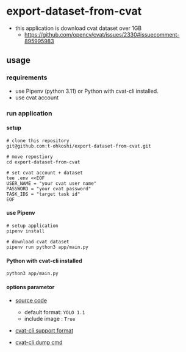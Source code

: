 # export-dataset-from-cvat

- this application is download cvat dataset over 1GB
  - https://github.com/opencv/cvat/issues/2330#issuecomment-895995983

## usage

### requirements

- use Pipenv (python 3.11) or Python with cvat-cli installed.
- use cvat account

### run application

#### setup

```
# clone this repository
git@github.com:t-ohkoshi/export-dataset-from-cvat.git

# move repostiory
cd export-dataset-from-cvat

# set cvat account + dataset
tee .env <<EOF
USER_NAME = "your cvat user name"
PASSWORD = "your cvat password"
TASK_IDS = "target task id"
EOF
```

#### use Pipenv

```
# setup application
pipenv install

# download cvat dataset
pipenv run python3 app/main.py
```

#### Python with cvat-cli installed

```
python3 app/main.py
```

#### options parametor

- [source code](./app/main.py#L18-L20)
    - default format: `YOLO 1.1`
    - include image : `True`

- [cvat-cli support format](https://github.com/opencv/cvat/tree/bb579e83cae6fac36cd4b65e29bade93b21be412/cvat/apps/dataset_manager/formats)
- [cvat-cli dump cmd](https://github.com/opencv/cvat/blob/bb579e83cae6fac36cd4b65e29bade93b21be412/site/content/en/docs/api_sdk/cli/_index.md?plain=1#L195)

